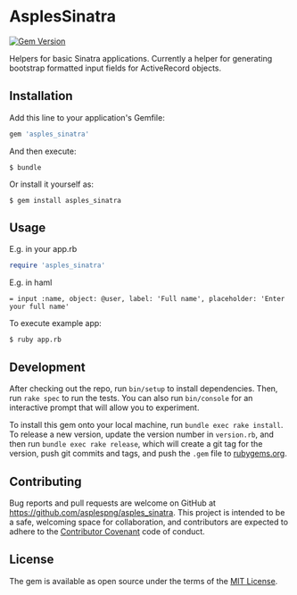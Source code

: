 # AsplesSinatra
[![Gem Version](https://badge.fury.io/rb/asples_sinatra.svg)](https://badge.fury.io/rb/asples_sinatra)

Helpers for basic Sinatra applications.
Currently a helper for generating bootstrap formatted input fields for ActiveRecord objects.

## Installation

Add this line to your application's Gemfile:

```ruby
gem 'asples_sinatra'
```

And then execute:

    $ bundle

Or install it yourself as:

    $ gem install asples_sinatra

## Usage
E.g. in your app.rb
```ruby
require 'asples_sinatra'
```

E.g. in haml
```haml
= input :name, object: @user, label: 'Full name', placeholder: 'Enter your full name'
```
To execute example app:

    $ ruby app.rb

## Development

After checking out the repo, run `bin/setup` to install dependencies. Then, run `rake spec` to run the tests. You can also run `bin/console` for an interactive prompt that will allow you to experiment.

To install this gem onto your local machine, run `bundle exec rake install`. To release a new version, update the version number in `version.rb`, and then run `bundle exec rake release`, which will create a git tag for the version, push git commits and tags, and push the `.gem` file to [rubygems.org](https://rubygems.org).

## Contributing

Bug reports and pull requests are welcome on GitHub at https://github.com/asplespng/asples_sinatra. This project is intended to be a safe, welcoming space for collaboration, and contributors are expected to adhere to the [Contributor Covenant](contributor-covenant.org) code of conduct.


## License

The gem is available as open source under the terms of the [MIT License](http://opensource.org/licenses/MIT).
